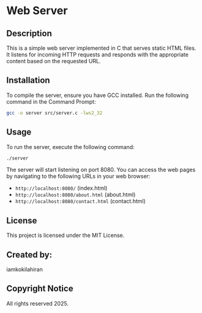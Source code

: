 # Web Server

## Description
This is a simple web server implemented in C that serves static HTML files. It listens for incoming HTTP requests and responds with the appropriate content based on the requested URL.

## Installation
To compile the server, ensure you have GCC installed. Run the following command in the Command Prompt:

```bash
gcc -o server src/server.c -lws2_32
```

## Usage
To run the server, execute the following command:

```bash
./server
```

The server will start listening on port 8080. You can access the web pages by navigating to the following URLs in your web browser:

- `http://localhost:8080/` (index.html)
- `http://localhost:8080/about.html` (about.html)
- `http://localhost:8080/contact.html` (contact.html)

## License
This project is licensed under the MIT License.

## Created by:
iamkokilahiran

## Copyright Notice
 All rights reserved 2025.
